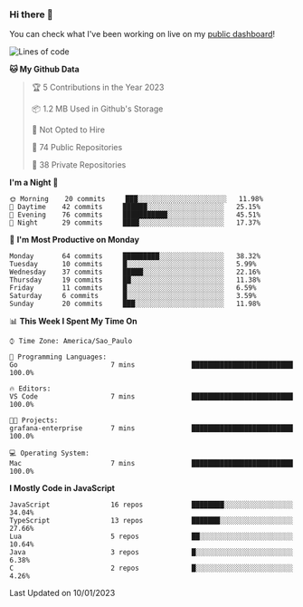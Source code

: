 ### Hi there 👋

<!--
**guicaulada/guicaulada** is a ✨ _special_ ✨ repository because its `README.md` (this file) appears on your GitHub profile.

Here are some ideas to get you started:

- 🔭 I’m currently working on ...
- 🌱 I’m currently learning ...
- 👯 I’m looking to collaborate on ...
- 🤔 I’m looking for help with ...
- 💬 Ask me about ...
- 📫 How to reach me: ...
- 😄 Pronouns: ...
- ⚡ Fun fact: ...
-->

You can check what I've been working on live on my [public dashboard](https://guicaulada.grafana.net/public-dashboards/e00f2ad838544b02826e8c075c05df45?orgId=1&refresh=30s)!

<!--START_SECTION:waka-->
![Lines of code](https://img.shields.io/badge/From%20Hello%20World%20I%27ve%20Written-45510%20lines%20of%20code-blue)

**🐱 My Github Data** 

> 🏆 5 Contributions in the Year 2023
 > 
> 📦 1.2 MB Used in Github's Storage 
 > 
> 🚫 Not Opted to Hire
 > 
> 📜 74 Public Repositories 
 > 
> 🔑 38 Private Repositories  
 > 
**I'm a Night 🦉** 

```text
🌞 Morning    20 commits     ███░░░░░░░░░░░░░░░░░░░░░░   11.98% 
🌆 Daytime    42 commits     ██████░░░░░░░░░░░░░░░░░░░   25.15% 
🌃 Evening    76 commits     ███████████░░░░░░░░░░░░░░   45.51% 
🌙 Night      29 commits     ████░░░░░░░░░░░░░░░░░░░░░   17.37%

```
📅 **I'm Most Productive on Monday** 

```text
Monday       64 commits     █████████░░░░░░░░░░░░░░░░   38.32% 
Tuesday      10 commits     █░░░░░░░░░░░░░░░░░░░░░░░░   5.99% 
Wednesday    37 commits     █████░░░░░░░░░░░░░░░░░░░░   22.16% 
Thursday     19 commits     ██░░░░░░░░░░░░░░░░░░░░░░░   11.38% 
Friday       11 commits     █░░░░░░░░░░░░░░░░░░░░░░░░   6.59% 
Saturday     6 commits      █░░░░░░░░░░░░░░░░░░░░░░░░   3.59% 
Sunday       20 commits     ███░░░░░░░░░░░░░░░░░░░░░░   11.98%

```


📊 **This Week I Spent My Time On** 

```text
⌚︎ Time Zone: America/Sao_Paulo

💬 Programming Languages: 
Go                       7 mins              █████████████████████████   100.0%

🔥 Editors: 
VS Code                  7 mins              █████████████████████████   100.0%

🐱‍💻 Projects: 
grafana-enterprise       7 mins              █████████████████████████   100.0%

💻 Operating System: 
Mac                      7 mins              █████████████████████████   100.0%

```

**I Mostly Code in JavaScript** 

```text
JavaScript               16 repos            ████████░░░░░░░░░░░░░░░░░   34.04% 
TypeScript               13 repos            ███████░░░░░░░░░░░░░░░░░░   27.66% 
Lua                      5 repos             ██░░░░░░░░░░░░░░░░░░░░░░░   10.64% 
Java                     3 repos             █░░░░░░░░░░░░░░░░░░░░░░░░   6.38% 
C                        2 repos             █░░░░░░░░░░░░░░░░░░░░░░░░   4.26%

```



 Last Updated on 10/01/2023
<!--END_SECTION:waka-->
